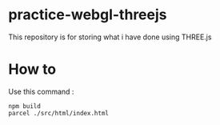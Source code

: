 # practice-webgl-threejs
This repository is for storing what i have done using THREE.js

# How to
Use this command :
```
npm build
parcel ./src/html/index.html
```
